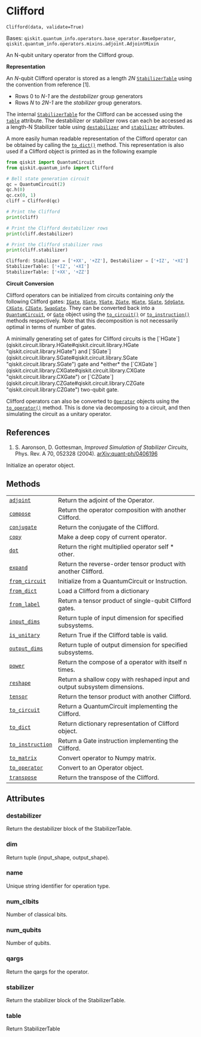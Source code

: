 # Clifford

<span id="undefined" />

`Clifford(data, validate=True)`

Bases: `qiskit.quantum_info.operators.base_operator.BaseOperator`, `qiskit.quantum_info.operators.mixins.adjoint.AdjointMixin`

An N-qubit unitary operator from the Clifford group.

**Representation**

An *N*-qubit Clifford operator is stored as a length *2N* [`StabilizerTable`](qiskit.quantum_info.StabilizerTable#qiskit.quantum_info.StabilizerTable "qiskit.quantum_info.StabilizerTable") using the convention from reference \[1].

*   Rows 0 to *N-1* are the *destabilizer* group generators
*   Rows *N* to *2N-1* are the *stabilizer* group generators.

The internal [`StabilizerTable`](qiskit.quantum_info.StabilizerTable#qiskit.quantum_info.StabilizerTable "qiskit.quantum_info.StabilizerTable") for the Clifford can be accessed using the [`table`](#qiskit.quantum_info.Clifford.table "qiskit.quantum_info.Clifford.table") attribute. The destabilizer or stabilizer rows can each be accessed as a length-N Stabilizer table using [`destabilizer`](#qiskit.quantum_info.Clifford.destabilizer "qiskit.quantum_info.Clifford.destabilizer") and [`stabilizer`](#qiskit.quantum_info.Clifford.stabilizer "qiskit.quantum_info.Clifford.stabilizer") attributes.

A more easily human readable representation of the Clifford operator can be obtained by calling the [`to_dict()`](qiskit.quantum_info.Clifford.to_dict#qiskit.quantum_info.Clifford.to_dict "qiskit.quantum_info.Clifford.to_dict") method. This representation is also used if a Clifford object is printed as in the following example

```python
from qiskit import QuantumCircuit
from qiskit.quantum_info import Clifford

# Bell state generation circuit
qc = QuantumCircuit(2)
qc.h(0)
qc.cx(0, 1)
cliff = Clifford(qc)

# Print the Clifford
print(cliff)

# Print the Clifford destabilizer rows
print(cliff.destabilizer)

# Print the Clifford stabilizer rows
print(cliff.stabilizer)
```

```python
Clifford: Stabilizer = ['+XX', '+ZZ'], Destabilizer = ['+IZ', '+XI']
StabilizerTable: ['+IZ', '+XI']
StabilizerTable: ['+XX', '+ZZ']
```

**Circuit Conversion**

Clifford operators can be initialized from circuits containing *only* the following Clifford gates: [`IGate`](qiskit.circuit.library.IGate#qiskit.circuit.library.IGate "qiskit.circuit.library.IGate"), [`XGate`](qiskit.circuit.library.XGate#qiskit.circuit.library.XGate "qiskit.circuit.library.XGate"), [`YGate`](qiskit.circuit.library.YGate#qiskit.circuit.library.YGate "qiskit.circuit.library.YGate"), [`ZGate`](qiskit.circuit.library.ZGate#qiskit.circuit.library.ZGate "qiskit.circuit.library.ZGate"), [`HGate`](qiskit.circuit.library.HGate#qiskit.circuit.library.HGate "qiskit.circuit.library.HGate"), [`SGate`](qiskit.circuit.library.SGate#qiskit.circuit.library.SGate "qiskit.circuit.library.SGate"), [`SdgGate`](qiskit.circuit.library.SdgGate#qiskit.circuit.library.SdgGate "qiskit.circuit.library.SdgGate"), [`CXGate`](qiskit.circuit.library.CXGate#qiskit.circuit.library.CXGate "qiskit.circuit.library.CXGate"), [`CZGate`](qiskit.circuit.library.CZGate#qiskit.circuit.library.CZGate "qiskit.circuit.library.CZGate"), [`SwapGate`](qiskit.circuit.library.SwapGate#qiskit.circuit.library.SwapGate "qiskit.circuit.library.SwapGate"). They can be converted back into a [`QuantumCircuit`](qiskit.circuit.QuantumCircuit#qiskit.circuit.QuantumCircuit "qiskit.circuit.QuantumCircuit"), or [`Gate`](qiskit.circuit.Gate#qiskit.circuit.Gate "qiskit.circuit.Gate") object using the [`to_circuit()`](qiskit.quantum_info.Clifford.to_circuit#qiskit.quantum_info.Clifford.to_circuit "qiskit.quantum_info.Clifford.to_circuit") or [`to_instruction()`](qiskit.quantum_info.Clifford.to_instruction#qiskit.quantum_info.Clifford.to_instruction "qiskit.quantum_info.Clifford.to_instruction") methods respectively. Note that this decomposition is not necessarily optimal in terms of number of gates.

<Admonition title="Note" type="note">
  A minimally generating set of gates for Clifford circuits is the [`HGate`](qiskit.circuit.library.HGate#qiskit.circuit.library.HGate "qiskit.circuit.library.HGate") and [`SGate`](qiskit.circuit.library.SGate#qiskit.circuit.library.SGate "qiskit.circuit.library.SGate") gate and *either* the [`CXGate`](qiskit.circuit.library.CXGate#qiskit.circuit.library.CXGate "qiskit.circuit.library.CXGate") or [`CZGate`](qiskit.circuit.library.CZGate#qiskit.circuit.library.CZGate "qiskit.circuit.library.CZGate") two-qubit gate.
</Admonition>

Clifford operators can also be converted to [`Operator`](qiskit.quantum_info.Operator#qiskit.quantum_info.Operator "qiskit.quantum_info.Operator") objects using the [`to_operator()`](qiskit.quantum_info.Clifford.to_operator#qiskit.quantum_info.Clifford.to_operator "qiskit.quantum_info.Clifford.to_operator") method. This is done via decomposing to a circuit, and then simulating the circuit as a unitary operator.

## References

1.  S. Aaronson, D. Gottesman, *Improved Simulation of Stabilizer Circuits*, Phys. Rev. A 70, 052328 (2004). [arXiv:quant-ph/0406196](https://arxiv.org/abs/quant-ph/0406196)

Initialize an operator object.

## Methods

|                                                                                                                                                           |                                                                            |
| --------------------------------------------------------------------------------------------------------------------------------------------------------- | -------------------------------------------------------------------------- |
| [`adjoint`](qiskit.quantum_info.Clifford.adjoint#qiskit.quantum_info.Clifford.adjoint "qiskit.quantum_info.Clifford.adjoint")                             | Return the adjoint of the Operator.                                        |
| [`compose`](qiskit.quantum_info.Clifford.compose#qiskit.quantum_info.Clifford.compose "qiskit.quantum_info.Clifford.compose")                             | Return the operator composition with another Clifford.                     |
| [`conjugate`](qiskit.quantum_info.Clifford.conjugate#qiskit.quantum_info.Clifford.conjugate "qiskit.quantum_info.Clifford.conjugate")                     | Return the conjugate of the Clifford.                                      |
| [`copy`](qiskit.quantum_info.Clifford.copy#qiskit.quantum_info.Clifford.copy "qiskit.quantum_info.Clifford.copy")                                         | Make a deep copy of current operator.                                      |
| [`dot`](qiskit.quantum_info.Clifford.dot#qiskit.quantum_info.Clifford.dot "qiskit.quantum_info.Clifford.dot")                                             | Return the right multiplied operator self \* other.                        |
| [`expand`](qiskit.quantum_info.Clifford.expand#qiskit.quantum_info.Clifford.expand "qiskit.quantum_info.Clifford.expand")                                 | Return the reverse-order tensor product with another Clifford.             |
| [`from_circuit`](qiskit.quantum_info.Clifford.from_circuit#qiskit.quantum_info.Clifford.from_circuit "qiskit.quantum_info.Clifford.from_circuit")         | Initialize from a QuantumCircuit or Instruction.                           |
| [`from_dict`](qiskit.quantum_info.Clifford.from_dict#qiskit.quantum_info.Clifford.from_dict "qiskit.quantum_info.Clifford.from_dict")                     | Load a Clifford from a dictionary                                          |
| [`from_label`](qiskit.quantum_info.Clifford.from_label#qiskit.quantum_info.Clifford.from_label "qiskit.quantum_info.Clifford.from_label")                 | Return a tensor product of single-qubit Clifford gates.                    |
| [`input_dims`](qiskit.quantum_info.Clifford.input_dims#qiskit.quantum_info.Clifford.input_dims "qiskit.quantum_info.Clifford.input_dims")                 | Return tuple of input dimension for specified subsystems.                  |
| [`is_unitary`](qiskit.quantum_info.Clifford.is_unitary#qiskit.quantum_info.Clifford.is_unitary "qiskit.quantum_info.Clifford.is_unitary")                 | Return True if the Clifford table is valid.                                |
| [`output_dims`](qiskit.quantum_info.Clifford.output_dims#qiskit.quantum_info.Clifford.output_dims "qiskit.quantum_info.Clifford.output_dims")             | Return tuple of output dimension for specified subsystems.                 |
| [`power`](qiskit.quantum_info.Clifford.power#qiskit.quantum_info.Clifford.power "qiskit.quantum_info.Clifford.power")                                     | Return the compose of a operator with itself n times.                      |
| [`reshape`](qiskit.quantum_info.Clifford.reshape#qiskit.quantum_info.Clifford.reshape "qiskit.quantum_info.Clifford.reshape")                             | Return a shallow copy with reshaped input and output subsystem dimensions. |
| [`tensor`](qiskit.quantum_info.Clifford.tensor#qiskit.quantum_info.Clifford.tensor "qiskit.quantum_info.Clifford.tensor")                                 | Return the tensor product with another Clifford.                           |
| [`to_circuit`](qiskit.quantum_info.Clifford.to_circuit#qiskit.quantum_info.Clifford.to_circuit "qiskit.quantum_info.Clifford.to_circuit")                 | Return a QuantumCircuit implementing the Clifford.                         |
| [`to_dict`](qiskit.quantum_info.Clifford.to_dict#qiskit.quantum_info.Clifford.to_dict "qiskit.quantum_info.Clifford.to_dict")                             | Return dictionary representation of Clifford object.                       |
| [`to_instruction`](qiskit.quantum_info.Clifford.to_instruction#qiskit.quantum_info.Clifford.to_instruction "qiskit.quantum_info.Clifford.to_instruction") | Return a Gate instruction implementing the Clifford.                       |
| [`to_matrix`](qiskit.quantum_info.Clifford.to_matrix#qiskit.quantum_info.Clifford.to_matrix "qiskit.quantum_info.Clifford.to_matrix")                     | Convert operator to Numpy matrix.                                          |
| [`to_operator`](qiskit.quantum_info.Clifford.to_operator#qiskit.quantum_info.Clifford.to_operator "qiskit.quantum_info.Clifford.to_operator")             | Convert to an Operator object.                                             |
| [`transpose`](qiskit.quantum_info.Clifford.transpose#qiskit.quantum_info.Clifford.transpose "qiskit.quantum_info.Clifford.transpose")                     | Return the transpose of the Clifford.                                      |

## Attributes

<span id="undefined" />

### destabilizer

Return the destabilizer block of the StabilizerTable.

<span id="undefined" />

### dim

Return tuple (input\_shape, output\_shape).

<span id="undefined" />

### name

Unique string identifier for operation type.

<span id="undefined" />

### num\_clbits

Number of classical bits.

<span id="undefined" />

### num\_qubits

Number of qubits.

<span id="undefined" />

### qargs

Return the qargs for the operator.

<span id="undefined" />

### stabilizer

Return the stabilizer block of the StabilizerTable.

<span id="undefined" />

### table

Return StabilizerTable
